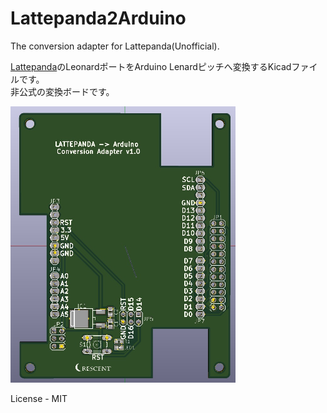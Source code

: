 # Lattepanda2Arduino
The conversion adapter for Lattepanda(Unofficial).

[Lattepanda][1]のLeonardポートをArduino Lenardピッチへ変換するKicadファイルです。  
非公式の変換ボードです。　　
  
 <img src="https://github.com/meerstern/Lattepanda2Arduino/blob/master/lattepanda.jpg" width="360">

[1]: http://www.lattepanda.com/ "*1"

License - MIT

